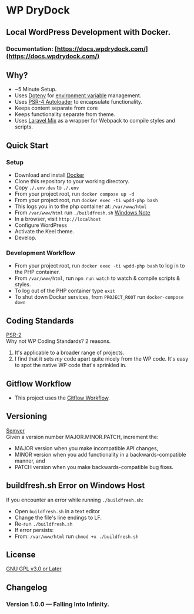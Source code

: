 # WP DryDock
## Local WordPress Development with Docker.
### Documentation: [https://docs.wpdrydock.com/](https://docs.wpdrydock.com/)

## Why?
  - ~5 Minute Setup.
  - Uses [Dotenv](https://github.com/vlucas/phpdotenv) for [environment variable](#environmentVars) management.
  - Uses [PSR-4 Autoloader](https://www.php-fig.org/psr/psr-4/) to encapsulate functionality.
  - Keeps content separate from core
  - Keeps functionality separate from theme.
  - Uses [Laravel Mix](https://github.com/JeffreyWay/laravel-mix) as a wrapper for Webpack to compile styles and scripts.  
  
## <a name="quickStart">Quick Start</a>
### Setup
  - Download and install [Docker](https://www.docker.com/get-docker)
  - Clone this repository to your working directory.
  - Copy `./.env.dev` to `./.env`  
  - From your project root, run `docker compose up -d`
  - From your project root, run `docker exec -ti wpdd-php bash`
  - This logs you in to the php container at: `/var/www/html` 
  - From `/var/www/html` run `./buildfresh.sh` [Windows Note](#windowsBuildfresh)    
  - In a browser, visit `http://localhost` 
  - Configure WordPress
  - Activate the Keel theme.
  - Develop.
    
### <a name="developmentWorkflow">Development Workflow</a>
  - From your project root, run `docker exec -ti wpdd-php bash` to log in to the PHP container.
  - From `/var/www/html`, run `npm run watch` to watch & compile scripts & styles.
  - To log out of the PHP container type `exit`
  - To shut down Docker services, from `PROJECT_ROOT` run `docker-compose down`   
 
## <a name="codingStandards">Coding Standards</a>
[PSR-2](https://www.php-fig.org/psr/psr-2/)  
Why not WP Coding Standards? 2 reasons.
  1. It's applicable to a broader range of projects.
  2. I find that it sets _my_ code apart quite nicely from the WP code. It's easy to spot the native WP code that's sprinkled in.

## <a name="gitflow">Gitflow Workflow</a>
  - This project uses the [Gitflow Workflow](https://www.atlassian.com/git/tutorials/comparing-workflows/gitflow-workflow).

## <a name="versioning">Versioning</a>
[Semver](https://semver.org)  
Given a version number MAJOR.MINOR.PATCH, increment the:
- MAJOR version when you make incompatible API changes,
- MINOR version when you add functionality in a backwards-compatible manner, and
- PATCH version when you make backwards-compatible bug fixes.

## <a name="windowsBuildfresh">buildfresh.sh Error on Windows Host</a>
If you encounter an error while running `./buildfresh.sh`:
  - Open `buildfresh.sh` in a text editor
  - Change the file's line endings to LF.
  - Re-run `./buildfresh.sh`
  - If error persists:
  - From: `/var/www/html` run `chmod +x ./buildfresh.sh`
  
## License
[GNU GPL v3.0 or Later](https://www.gnu.org/licenses/gpl-3.0.en.html)

## <a name="changelog">Changelog</a>
### Version 1.0.0 &mdash; Falling Into Infinity.
